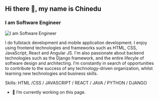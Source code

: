 ## Hi there 👋, my name is Chinedu
### I am Software Engineer
![I am Software Engineer](https://firebasestorage.googleapis.com/v0/b/poster-f8926.appspot.com/o/githubbanner.png?alt=media&token=61ab93a9-57cf-4efc-9ce6-f3fb4b4b3e66)

I do fullstack development and mobile application development. I enjoy using frontend technologies and frameworks such as HTML, CSS, JavaScript, React and Angular JS. I'm also passionate about backend technologies such as the Django framework, and the entire lifecyle of software design and architecting. I'm constantly in search of opportunities to contribute to the success of any technology-driven organization, whilst learning new technologies and business skills.

Skills: HTML /CSS / JAVASCRIPT / REACT / JAVA / PYTHON / DJANGO

- 🔭 I’m currently working on this page. 





